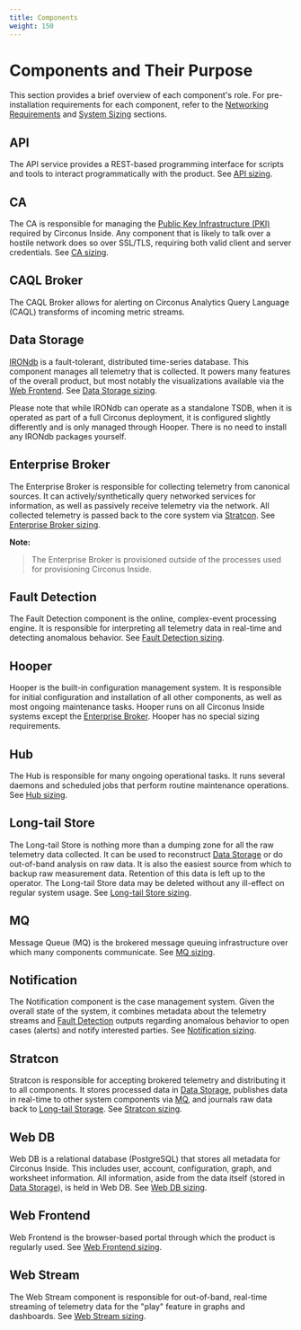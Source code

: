 ```yaml
---
title: Components
weight: 150
---
```


# Components and Their Purpose

This section provides a brief overview of each component's role. For pre-installation requirements for each component, refer to the [Networking Requirements](/circonus/on-premises/installation/getting-started/#networking-requirements) and [System Sizing](/circonus/on-premises/installation/getting-started) sections.

## API

The API service provides a REST-based programming interface for scripts and tools to interact programmatically with the product. See [API sizing](/circonus/on-premises/installation/getting-started#api-sizing).

## CA

The CA is responsible for managing the [Public Key Infrastructure (PKI)](/circonus/on-premises/installation/getting-started/#public-key-infrastructure-pki) required by Circonus Inside. Any component that is likely to talk over a hostile network does so over SSL/TLS, requiring both valid client and server credentials. See [CA sizing](/circonus/on-premises/installation/getting-started#ca-sizing).

## CAQL Broker

The CAQL Broker allows for alerting on Circonus Analytics Query Language (CAQL) transforms of incoming metric streams.

## Data Storage

[IRONdb](/irondb/) is a
fault-tolerant, distributed time-series database.  This component manages all
telemetry that is collected.  It powers many features of the overall product,
but most notably the visualizations available via the [Web
Frontend](/circonus/on-premises/components/#WebFrontend). See [Data Storage
sizing](/circonus/on-premises/installation/getting-started#data-storage-sizing).

Please note that while IRONdb can operate as a standalone TSDB, when it is
operated as part of a full Circonus deployment, it is configured slightly
differently and is only managed through Hooper. There is no need to install any
IRONdb packages yourself.

## Enterprise Broker

The Enterprise Broker is responsible for collecting telemetry from canonical sources. It can actively/synthetically query networked services for information, as well as passively receive telemetry via the network.  All collected telemetry is passed back to the core system via [Stratcon](/circonus/on-premises/components/#stratcon). See [Enterprise Broker sizing](/circonus/on-premises/installation/getting-started#enterprise-broker-sizing).

**Note:**
> The Enterprise Broker is provisioned outside of the processes used for provisioning Circonus Inside.

## Fault Detection

The Fault Detection component is the online, complex-event processing engine. It is responsible for interpreting all telemetry data in real-time and detecting  anomalous behavior. See [Fault Detection sizing](/circonus/on-premises/installation/getting-started#fault-detection-sizing).

## Hooper

Hooper is the built-in configuration management system.  It is responsible for initial configuration and installation of all other components, as well as most ongoing maintenance tasks.  Hooper runs on all Circonus Inside systems except the [Enterprise Broker](/circonus/on-premises/components/#enterprise-broker). Hooper has no special sizing requirements.

## Hub

The Hub is responsible for many ongoing operational tasks.  It runs several daemons and scheduled jobs that perform routine maintenance operations. See [Hub sizing](/circonus/on-premises/installation/getting-started#hub-sizing).

## Long-tail Store

The Long-tail Store is nothing more than a dumping zone for all the raw telemetry data collected.  It can be used to reconstruct [Data Storage](/circonus/on-premises/components/#DataStorage) or do out-of-band analysis on raw data. It is also the easiest source from which to backup raw measurement data. Retention of this data is left up to the operator. The Long-tail Store data may be deleted without any ill-effect on regular system usage. See [Long-tail Store sizing](/circonus/on-premises/installation/getting-started#long-tail-store-sizing).

## MQ

Message Queue (MQ) is the brokered message queuing infrastructure over which many components communicate. See [MQ sizing](/circonus/on-premises/installation/getting-started#mq-sizing).

## Notification

The Notification component is the case management system.  Given the overall state of the system, it combines metadata about the telemetry streams and [Fault Detection](/circonus/on-premises/components/#FaultDetection) outputs regarding anomalous behavior to open cases (alerts) and notify interested parties. See [Notification sizing](/circonus/on-premises/installation/getting-started#notification-sizing).

## Stratcon

Stratcon is responsible for accepting brokered telemetry and distributing it to all components.  It stores processed data in [Data Storage](/circonus/on-premises/components/#DataStorage), publishes data in real-time to other system components via [MQ](/circonus/on-premises/components/#mq), and journals raw data back to [Long-tail Storage](/circonus/on-premises/components/#long-tail-store). See [Stratcon sizing](/circonus/on-premises/installation/getting-started#stratcon-sizing).

## Web DB

Web DB is a relational database (PostgreSQL) that stores all metadata for Circonus Inside.  This includes user, account, configuration, graph, and worksheet information.  All information, aside from the data itself (stored in [Data Storage](/circonus/on-premises/components/#DataStorage)), is held in Web DB. See [Web DB sizing](/circonus/on-premises/installation/getting-started#web-db-sizing).

## Web Frontend

Web Frontend is the browser-based portal through which the product is regularly used. See [Web Frontend sizing](/circonus/on-premises/installation/getting-started#web-frontend-sizing).

## Web Stream

The Web Stream component is responsible for out-of-band, real-time streaming of telemetry data for the "play" feature in graphs and dashboards. See [Web Stream sizing](/circonus/on-premises/installation/getting-started#web-stream-sizing).

